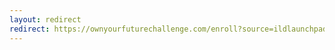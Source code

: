 ```yaml
---
layout: redirect
redirect: https://ownyourfuturechallenge.com/enroll?source=ildlaunchpad&a=1899
---
```

